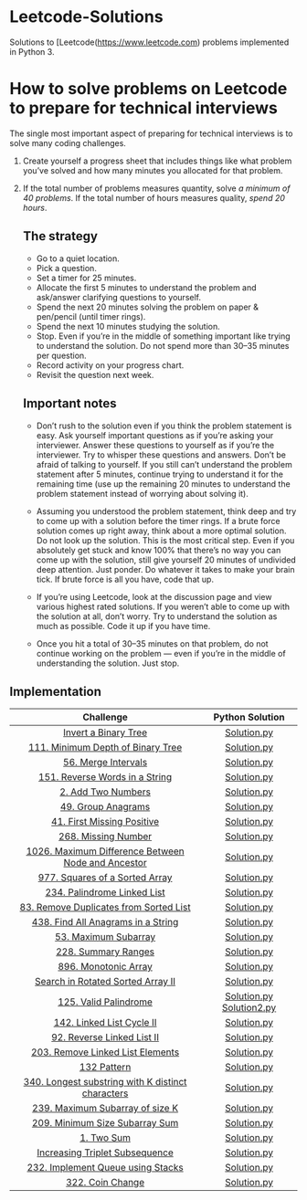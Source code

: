 # Leetcode-Solutions

Solutions to [Leetcode(https://www.leetcode.com) problems implemented in Python 3.

# How to solve problems on Leetcode to prepare for technical interviews

The single most important aspect of preparing for technical interviews is to solve many coding challenges.

1. Create yourself a progress sheet that includes things like what problem you’ve solved and how many minutes you allocated for that problem.

2.  If the total number of problems measures quantity, solve *a minimum of 40 problems*. If the total number of hours measures quality, *spend 20 hours*.

    ## The strategy

    - Go to a quiet location.
    - Pick a question.
    - Set a timer for 25 minutes.
    - Allocate the first 5 minutes to understand the problem and ask/answer clarifying questions to yourself.
    - Spend the next 20 minutes solving the problem on paper & pen/pencil (until timer rings).
    - Spend the next 10 minutes studying the solution.
    - Stop. Even if you’re in the middle of something important like trying to understand the solution. Do not spend more than 30–35 minutes per question.
    - Record activity on your progress chart.
    - Revisit the question next week.
    
    ## Important notes
    
    - Don’t rush to the solution even if you think the problem statement is easy. Ask yourself important questions as if you’re asking your interviewer. Answer  these questions to yourself as if you’re the interviewer. Try to whisper these questions and answers. Don’t be afraid of talking to yourself. If you still can’t understand the problem statement after 5 minutes, continue trying to understand it for the remaining time (use up the remaining 20 minutes to understand the problem statement instead of worrying about solving it).

    - Assuming you understood the problem statement, think deep and try to come up with a solution before the timer rings. If a brute force solution comes up right away, think about a more optimal solution. Do not look up the solution. This is the most critical step. Even if you absolutely get stuck and know 100% that there’s no way you can come up with the solution, still give yourself 20 minutes of undivided deep attention. Just ponder. Do whatever it takes to make your brain tick. If brute force is all you have, code that up.

    - If you’re using Leetcode, look at the discussion page and view various highest rated solutions. If you weren’t able to come up with the solution at all, don’t worry. Try to understand the solution as much as possible. Code it up if you have time.

    - Once you hit a total of 30–35 minutes on that problem, do not continue working on the problem — even if you’re in the middle of understanding the solution. Just stop.

## Implementation

|  Challenge | Python Solution
|:-------------:|:--------------------:|
|[Invert a Binary Tree](https://leetcode.com/problems/invert-binary-tree/)| [Solution.py](https://github.com/nezlobnaya/leetcode_solutions/blob/main/invert_binary_tree.py)
|[111. Minimum Depth of Binary Tree](https://leetcode.com/problems/minimum-depth-of-binary-tree/)| [Solution.py](https://github.com/nezlobnaya/leetcode_solutions/blob/main/minimum_depth_binary_tree.py)
|[56. Merge Intervals](https://leetcode.com/problems/merge-intervals/)| [Solution.py](https://github.com/nezlobnaya/leetcode_solutions/blob/main/14_patterns/merge_intervals/merge_intervals.py)
|[151. Reverse Words in a String](https://leetcode.com/problems/reverse-words-in-a-string/)| [Solution.py](https://github.com/nezlobnaya/leetcode_solutions/blob/main/reverse_words_str.py)
|[2. Add Two Numbers](https://leetcode.com/problems/add-two-numbers/)| [Solution.py](https://github.com/nezlobnaya/leetcode_solutions/blob/main/add_two_numbers.py)
|[49. Group Anagrams](https://leetcode.com/problems/group-anagrams/)| [Solution.py](https://github.com/nezlobnaya/leetcode_solutions/blob/main/group_anagrams.py)
|[41. First Missing Positive](https://leetcode.com/problems/first-missing-positive/)| [Solution.py](https://github.com/nezlobnaya/leetcode_solutions/blob/main/14_patterns/cyclic_sort/find_smallest_positive.py)
|[268. Missing Number](https://leetcode.com/problems/missing-number/)| [Solution.py](https://github.com/nezlobnaya/leetcode_solutions/blob/main/14_patterns/cyclic_sort/missing_number.py)
|[1026. Maximum Difference Between Node and Ancestor](https://leetcode.com/problems/maximum-difference-between-node-and-ancestor/)| [Solution.py](https://github.com/nezlobnaya/leetcode_solutions/blob/main/max_diff_node_and_ancestor.py)
|[977. Squares of a Sorted Array](https://leetcode.com/problems/squares-of-a-sorted-array/)| [Solution.py](https://github.com/nezlobnaya/leetcode_solutions/blob/main/squares_of_a_sorted_array.py)
|[234. Palindrome Linked List](https://leetcode.com/problems/palindrome-linked-list/)| [Solution.py](https://github.com/nezlobnaya/leetcode_solutions/blob/main/14_patterns/fast_slow_pointers/palindrome_ll.py)
|[83. Remove Duplicates from Sorted List](https://leetcode.com/problems/remove-duplicates-from-sorted-list/)|[Solution.py](https://github.com/nezlobnaya/leetcode_solutions/blob/main/remove_duplicates_from_sorted_ll.py)
|[438. Find All Anagrams in a String](https://leetcode.com/problems/find-all-anagrams-in-a-string/)| [Solution.py](https://github.com/nezlobnaya/leetcode_solutions/blob/main/14_patterns/sliding_window/find_all_anagrams_in_str.py)
|[53. Maximum Subarray](https://leetcode.com/problems/maximum-subarray/)| [Solution.py](https://github.com/nezlobnaya/leetcode_solutions/blob/main/14_patterns/sliding_window/maximum_subarray.py)
|[228. Summary Ranges](https://leetcode.com/problems/summary-ranges/)| [Solution.py](https://github.com/nezlobnaya/leetcode_solutions/blob/main/summary_ranges.py)
|[896. Monotonic Array](https://leetcode.com/problems/monotonic-array/)| [Solution.py](https://github.com/nezlobnaya/leetcode_solutions/blob/main/monotonic_array.py)
|[Search in Rotated Sorted Array II](https://leetcode.com/problems/search-in-rotated-sorted-array-ii/)| [Solution.py](https://github.com/nezlobnaya/leetcode_solutions/blob/main/search_in_rotated_sorted_array.py)
|[125. Valid Palindrome](https://leetcode.com/problems/valid-palindrome/)| [Solution.py](https://github.com/nezlobnaya/leetcode_solutions/blob/main/valid_palindrome.py) [Solution2.py](https://github.com/nezlobnaya/leetcode_solutions/blob/main/14_patterns/fast_slow_pointers/palindrome_ll.py)
|[142. Linked List Cycle II](https://leetcode.com/problems/linked-list-cycle-ii/)| [Solution.py](https://github.com/nezlobnaya/leetcode_solutions/blob/main/14_patterns/fast_slow_pointers/linked_list_cycle_II.py)
|[92. Reverse Linked List II](https://leetcode.com/problems/reverse-linked-list-ii/)| [Solution.py](https://github.com/nezlobnaya/leetcode_solutions/blob/main/14_patterns/in_place_reversal_ll/reverse_ll_m_n.py)
|[203. Remove Linked List Elements](https://leetcode.com/problems/remove-linked-list-elements/)| [Solution.py](https://github.com/nezlobnaya/leetcode_solutions/blob/main/remove_ll_el.py)
|[132 Pattern](https://leetcode.com/problems/132-pattern/)| [Solution.py](https://github.com/nezlobnaya/leetcode_solutions/blob/main/find_132_pattern.py)
|[340. Longest substring with K distinct characters](https://leetcode.com/problems/longest-substring-with-at-most-k-distinct-characters/)| [Solution.py](https://github.com/nezlobnaya/leetcode_solutions/blob/main/14_patterns/sliding_window/longest_substring_with_k_unique_char.py)
|[239. Maximum Subarray of size K](https://leetcode.com/problems/sliding-window-maximum/)| [Solution.py](https://github.com/nezlobnaya/leetcode_solutions/blob/main/14_patterns/sliding_window/maximum-subarray_size_k_str.py)
|[209. Minimum Size Subarray Sum](https://leetcode.com/problems/minimum-size-subarray-sum/)| [Solution.py](https://github.com/nezlobnaya/leetcode_solutions/blob/main/14_patterns/sliding_window/smallest_subarray_with_given_sum.py)
|[1. Two Sum](https://leetcode.com/problems/two-sum/)| [Solution.py](https://github.com/nezlobnaya/leetcode_solutions/blob/main/two_indices_to_sum.py)
|[Increasing Triplet Subsequence](https://leetcode.com/explore/challenge/card/december-leetcoding-challenge/571/week-3-december-15th-december-21st/3570/)| [Solution.py](https://github.com/nezlobnaya/leetcode_solutions/blob/main/increasing_triplet_sub.py)
|[232. Implement Queue using Stacks](https://leetcode.com/problems/implement-queue-using-stacks/)| [Solution.py](https://github.com/nezlobnaya/leetcode_solutions/blob/main/implement_queue_using_stacks.py)
|[322. Coin Change](https://github.com/nezlobnaya/leetcode_solutions/blob/main/coin_change.py)| [Solution.py](https://github.com/nezlobnaya/leetcode_solutions/blob/main/coin_change.py)

